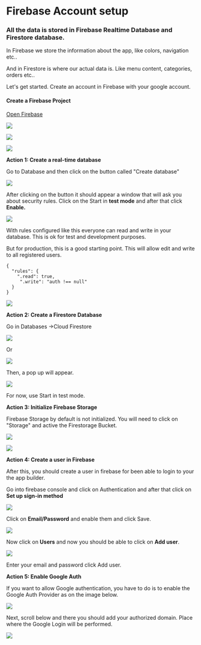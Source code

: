 # Firebase Account setup

### All the data is stored in Firebase  Realtime Database and Firestore database.

In Firebase we store the information about the app, like colors, navigation etc..

And in Firestore is where our actual data is. Like menu content, categories, orders etc..

Let's get started. Create an account in Firebase with your google account.

#### Create a Firebase Project

[Open Firebase](https://firebase.google.com)

![](https://support-hub--assets.s3.eu-west-2.amazonaws.com/assets/74/images/VG81bBxGn9YNWqTmH6kEO3wCHRJrCn5BiUmiWtXB.png)

![](https://support-hub--assets.s3.eu-west-2.amazonaws.com/assets/74/images/OrQMiE1lc2WWzKqkwPmAIJ8a5UZ1lEWSICncvyRu.png)

![](https://support-hub--assets.s3.eu-west-2.amazonaws.com/assets/74/images/CJGbyOaNV4EdI3c1FjPGkjy7xfOBPVfUbhsfjroH.png)



**Action 1:  Create a real-time database**

Go to Database and then click on the button called "Create database"

![](https://support-hub--assets.s3.eu-west-2.amazonaws.com/assets/74/images/qOYldsEBjKuXLQf1rA6YXaO8C7g58FCTEtYdUQsY.png)

After clicking on the button it should appear a window that will ask you about security rules. Click on the Start in **test mode** and after that click **Enable.**

![](https://support-hub--assets.s3.eu-west-2.amazonaws.com/assets/74/images/fUzpKg2ktMjb4PVCgzbRZdIubCABg0fWlSxnGHx5.png)

With rules configured like this everyone can read and write in your database. This is ok for test and development purposes.

But for production, this is a good starting point. This will allow edit and write to all registered users.

```text
{  
  "rules": {  
    ".read": true,  
     ".write": "auth !== null"  
  }  
} 
```

![](https://support-hub--assets.s3.eu-west-2.amazonaws.com/assets/74/images/nraH8CpL584KSYeoQZC2ADFFcd4CWYuFgY3c76Uh.png)

**Action 2: Create a Firestore Database**

Go in Databases -&gt;Cloud Firestore

![](https://support-hub--assets.s3.eu-west-2.amazonaws.com/assets/74/images/rr77a8wOoaOlYzx1SstmLOda5uyNOXPPYnu0XhCN.png)

Or

![](https://support-hub--assets.s3.eu-west-2.amazonaws.com/assets/74/images/v11spaCgNMZZwm8d1OIfixgViEI1YymXXC1Klg8G.png)

Then, a pop up will appear.

![](https://support-hub--assets.s3.eu-west-2.amazonaws.com/assets/74/images/NFDhlKFILxh38cLLOHVqaBYYp4hVjLqgdL9qid1e.png)

For now, use Start in test mode.

**Action 3: Initialize Firebase Storage**

Firebase Storage by default is not initialized. You will need to click on "Storage" and active the Firestorage Bucket.

![](https://support-hub--assets.s3.eu-west-2.amazonaws.com/assets/74/images/IRTvpxbrbeo0rTTiUAmbotOTBZYZzll7JBB36p56.png)

![](https://support-hub--assets.s3.eu-west-2.amazonaws.com/assets/74/images/iLB5zSWpBwNfRV1nJQpPadBm4zqaeairq9E8N5OI.png)



**Action 4: Create a user in Firebase**

After this, you should create a user in firebase for been able to login to your the app builder.

Go into firebase console and click on Authentication and after that click on **Set up sign-in method**

![](https://support-hub--assets.s3.eu-west-2.amazonaws.com/assets/74/images/qe83S1BmTWZnMf8Sgefmm0pKFzw93KrQs3CZ63GN.png)

Click on **Email/Password** and enable them and click Save.

![](https://support-hub--assets.s3.eu-west-2.amazonaws.com/assets/74/images/noPpZWk9PiDRbnNRPoIu7AZezp80HVFuFWfSVSdk.png)

Now click on **Users** and now you should be able to click on **Add user**.

![](https://support-hub--assets.s3.eu-west-2.amazonaws.com/assets/74/images/pHDOkSG5CpX3u7O1JogghnLEzUsmEwzSUtq53PQG.png)

Enter your email and password click Add user.

**Action 5: Enable Google Auth**

If you want to allow Google authentication, you have to do is to enable the Google Auth Provider as on the image below.

![](https://support-hub--assets.s3.eu-west-2.amazonaws.com/assets/74/images/kQLqQN8m5ZI4jjIQkxC4Vx4si0l185VHN6cGpCIe.png)

Next, scroll below and there you should add your authorized domain. Place where the Google Login will be performed.

![](https://support-hub--assets.s3.eu-west-2.amazonaws.com/assets/74/images/tfiHPrmLAtN3VwNvfJxuG9AjbVVcp342jn8ld1KY.png)

